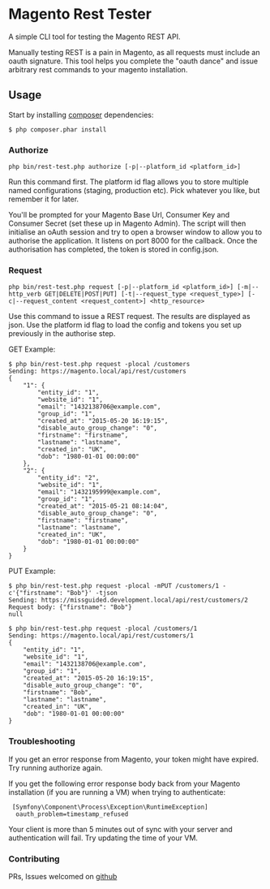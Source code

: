 # Magento Rest Tester

A simple CLI tool for testing the Magento REST API.

Manually testing REST is a pain in Magento, as all requests must include an oauth signature.
This tool helps you complete the "oauth dance" and issue arbitrary rest commands to your magento installation.

## Usage

Start by installing [composer](https://getcomposer.org/) dependencies:

    $ php composer.phar install

### Authorize

    php bin/rest-test.php authorize [-p|--platform_id <platform_id>]

Run this command first.  The platform id flag allows you to store multiple named configurations (staging, production etc). Pick whatever you like, but remember it for later.

You'll be prompted for your Magento Base Url, Consumer Key and Consumer Secret (set these up in Magento Admin).
The script will then initialise an oAuth session and try to open a browser window to allow you to authorise the application.
It listens on port 8000 for the callback.  Once the authorisation has completed, the token is stored in config.json.

### Request

    php bin/rest-test.php request [-p|--platform_id <platform_id>] [-m|--http_verb GET|DELETE|POST|PUT] [-t|--request_type <request_type>] [-c|--request_content <request_content>] <http_resource>

Use this command to issue a REST request.  The results are displayed as json.  Use the platform id flag to load the config and tokens you set up previously in the authorise step.

GET Example:

    $ php bin/rest-test.php request -plocal /customers
    Sending: https://magento.local/api/rest/customers
    {
        "1": {
            "entity_id": "1",
            "website_id": "1",
            "email": "1432138706@example.com",
            "group_id": "1",
            "created_at": "2015-05-20 16:19:15",
            "disable_auto_group_change": "0",
            "firstname": "firstname",
            "lastname": "lastname",
            "created_in": "UK",
            "dob": "1980-01-01 00:00:00"
        },
        "2": {
            "entity_id": "2",
            "website_id": "1",
            "email": "1432195999@example.com",
            "group_id": "1",
            "created_at": "2015-05-21 08:14:04",
            "disable_auto_group_change": "0",
            "firstname": "firstname",
            "lastname": "lastname",
            "created_in": "UK",
            "dob": "1980-01-01 00:00:00"
        }
    }

PUT Example:

    $ php bin/rest-test.php request -plocal -mPUT /customers/1 -c'{"firstname": "Bob"}' -tjson
    Sending: https://missguided.development.local/api/rest/customers/2
    Request body: {"firstname": "Bob"}
    null

    $ php bin/rest-test.php request -plocal /customers/1
    Sending: https://magento.local/api/rest/customers/1
    {
        "entity_id": "1",
        "website_id": "1",
        "email": "1432138706@example.com",
        "group_id": "1",
        "created_at": "2015-05-20 16:19:15",
        "disable_auto_group_change": "0",
        "firstname": "Bob",
        "lastname": "lastname",
        "created_in": "UK",
        "dob": "1980-01-01 00:00:00"
    }


### Troubleshooting

If you get an error response from Magento, your token might have expired.  Try running authorize again.

If you get the following error response body back from your Magento installation (if you are running a VM) when trying to authenticate:

     [Symfony\Component\Process\Exception\RuntimeException]
      oauth_problem=timestamp_refused

Your client is more than 5 minutes out of sync with your server and authentication will fail. Try updating the time of your VM.

### Contributing

PRs, Issues welcomed on [github](https://github.com/orukusaki/magento-rest-test)
